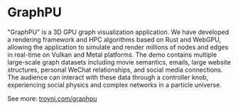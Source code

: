 # GraphPU

"GraphPU" is a 3D GPU graph visualization application. We have developed a rendering framework and
HPC algorithms based on Rust and WebGPU, allowing the application to simulate and render millions of nodes and
edges in real-time on Vulkan and Metal platforms. The demo contains multiple large-scale graph datasets
including movie semantics, emails, large website structures, personal WeChat relationships, and social media
connections. The audience can interact with these data through a controller knob, experiencing social physics
and complex networks in a particle universe.

See more: [troyni.com/graphpu](https://troyni.com/graphpu)

